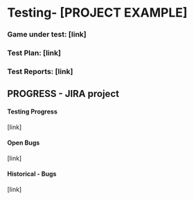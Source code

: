 # Testing- [PROJECT EXAMPLE]

### Game under test: [link]  

### Test Plan: [link]  
### Test Reports: [link]  


## PROGRESS - JIRA project 

#### Testing Progress
[link]  

#### Open Bugs
[link]  

#### Historical - Bugs
[link]  
